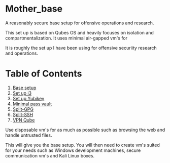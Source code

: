 # Mother_base
A reasonably secure base setup for offensive operations and research.

This set up is based on Qubes OS and heavily focuses on isolation and
compartmentalization. It uses minimal air-gapped vm's for 

It is roughly the set up I have been using for offensive securiity research and 
operations.

# Table of Contents
1. [Base setup](install_base.md)
2. [Set up i3](i3_setup.md)
3. [Set up Yubikey](yubikey_setup.md)
4. [Minimal pass vault](minimal_pass_vault.md)
5. [Split-GPG](split_gpg.md)
6. [Split-SSH](split_ssh.md)
7. [VPN Qube](vpn_qube_mullvad.md)


Use disposable vm's for as much as possible such as browsing the web and handle untrusted
files.

This will give you the base setup. You will then need to create vm's suited 
for your needs such as Windows development machines, secure communication vm's 
and Kali Linux boxes.
